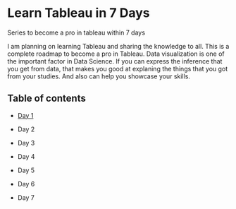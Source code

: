 # Learn Tableau in 7 Days
 Series to become a pro in tableau within 7 days

 I am planning on learning Tableau and sharing the knowledge to all. This is a complete roadmap to become a pro in Tableau. 
 Data visualization is one of the important factor in Data Science. If you can express the inference that you get from data, that makes you good at explaning the things that you got from your studies. And also can help you showcase your skills.

## Table of contents

- [Day 1](Contents/Day1.md)

- Day 2

- Day 3
  
- Day 4
  
- Day 5
  
- Day 6
  
- Day 7